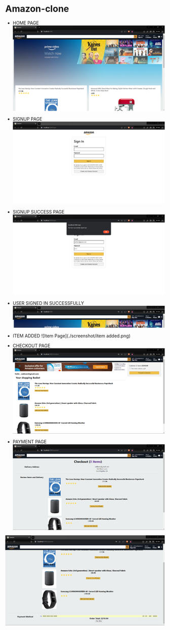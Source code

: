 
# Amazon-clone

- HOME PAGE
![Home Page](./screenshot/home.png)

- SIGNUP PAGE
![SIGNUp Page](./screenshot/signup.png)

- SIGNUP SUCCESS PAGE
![SIGNUp Page](./screenshot/signupsuccess.png)

- USER SIGNED IN SUCCESSFULLY
![UserSuccess Page](./screenshot/usersignedin.png)

- ITEM ADDED
![Item Page](./screenshot/item added.png)

- CHECKOUT PAGE
![Checkout Page](./screenshot/checkout.png)

- PAYMENT PAGE
![Payment Page](./screenshot/payment.png)

![Payment Page](./screenshot/paymentcard.png)
